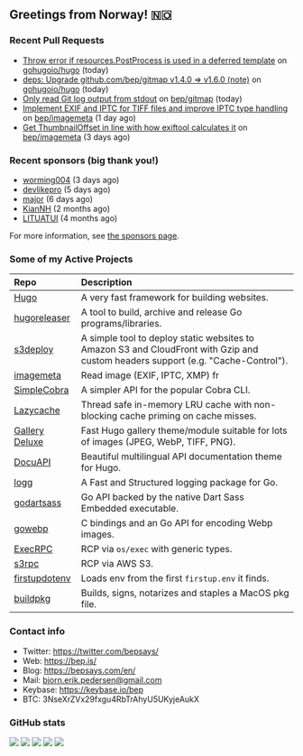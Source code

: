 ## Greetings from Norway! 🇳🇴

### Recent Pull Requests

- [Throw error if resources.PostProcess is used in a deferred template](https://github.com/gohugoio/hugo/pull/12663) on [gohugoio/hugo](https://github.com/gohugoio/hugo) (today)
- [deps: Upgrade github.com/bep/gitmap v1.4.0 =&gt; v1.6.0 (note)](https://github.com/gohugoio/hugo/pull/12662) on [gohugoio/hugo](https://github.com/gohugoio/hugo) (today)
- [Only read Git log output from stdout](https://github.com/bep/gitmap/pull/15) on [bep/gitmap](https://github.com/bep/gitmap) (today)
- [Implement EXIF and IPTC for TIFF files and improve IPTC type handling](https://github.com/bep/imagemeta/pull/17) on [bep/imagemeta](https://github.com/bep/imagemeta) (1 day ago)
- [Get ThumbnailOffset in line with how exiftool calculates it](https://github.com/bep/imagemeta/pull/15) on [bep/imagemeta](https://github.com/bep/imagemeta) (3 days ago)

### Recent sponsors (big thank you!)

- [worming004](https://github.com/worming004) (3 days ago)
- [devlikepro](https://github.com/devlikepro) (5 days ago)
- [major](https://github.com/major) (6 days ago)
- [KianNH](https://github.com/KianNH) (2 months ago)
- [LITUATUI](https://github.com/LITUATUI) (4 months ago)

For more information, see [the sponsors page](https://github.com/sponsors/bep/).

### Some of my Active Projects

| Repo  | Description |
| :---------------------------------------- | :------------------------------------------- |
| [Hugo](https://github.com/gohugoio/hugo)|A very fast framework for building websites. |
| [hugoreleaser](https://github.com/gohugoio/hugoreleaser)| A tool to build, archive and release Go programs/libraries.  |
| [s3deploy](https://github.com/bep/s3deploy)| A simple tool to deploy static websites to Amazon S3 and CloudFront with Gzip and custom headers support (e.g. "Cache-Control").|
| [imagemeta](https://github.com/bep/imagemeta)| Read image (EXIF, IPTC, XMP) fr|
| [SimpleCobra](https://github.com/bep/simplecobra)|A simpler API for the popular Cobra CLI.|
| [Lazycache](https://github.com/bep/lazycache)| Thread safe in-memory LRU cache with non-blocking cache priming on cache misses.  |
| [Gallery Deluxe](https://github.com/bep/gallerydeluxe)|Fast Hugo gallery theme/module suitable for lots of images (JPEG, WebP, TIFF, PNG).|
| [DocuAPI](https://github.com/bep/docuapi)| Beautiful multilingual API documentation theme for Hugo.  |
| [logg](https://github.com/bep/logg)| A Fast and Structured logging package for Go.  |
| [godartsass](https://github.com/bep/godartsass)| Go API backed by the native Dart Sass Embedded executable. |
| [gowebp](https://github.com/bep/gowebp)|C bindings and an Go API for encoding Webp images. |
| [ExecRPC](https://github.com/bep/execrpc)|RCP via `os/exec` with generic types.  |
| [s3rpc](https://github.com/bep/s3rpc)|RCP via AWS S3.|
| [firstupdotenv](https://github.com/bep/firstupdotenv)|Loads env from the first `firstup.env` it finds. |
| [buildpkg](https://github.com/bep/buildpkg)| Builds, signs, notarizes and staples a MacOS pkg file. |

### Contact info
- Twitter: https://twitter.com/bepsays/
- Web: https://bep.is/
- Blog: https://bepsays.com/en/
- Mail: bjorn.erik.pedersen@gmail.com
- Keybase: https://keybase.io/bep
- BTC: 3NseXrZVx29fxgu4RbTrAhyU5UKyjeAukX


### GitHub stats

![](https://github-profile-summary-cards.vercel.app/api/cards/profile-details?username=bep&theme=github)
![](https://github-profile-summary-cards.vercel.app/api/cards/repos-per-language?username=bep&theme=github)
![](https://github-profile-summary-cards.vercel.app/api/cards/most-commit-language?username=bep&theme=github)
![](https://github-profile-summary-cards.vercel.app/api/cards/stats?username=bep&theme=github)
![](https://github-profile-summary-cards.vercel.app/api/cards/productive-time?username=bep&theme=github)
